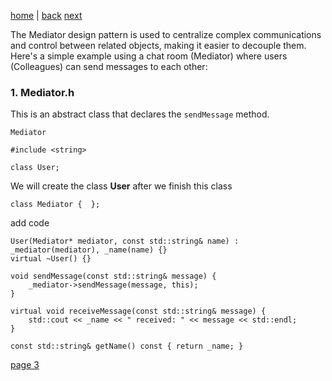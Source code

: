 [home](./page01.md) | [back](./page01.md) [next](./page03.md)


The Mediator design pattern is used to centralize complex communications and control between related objects, making it easier to decouple them. Here's a simple example using a chat room (Mediator) where users (Colleagues) can send messages to each other:

### 1. **Mediator.h**
This is an abstract class that declares the `sendMessage` method.

```
Mediator
```

```
#include <string>

class User;
```
We will create the class **User** after we finish this class
```
class Mediator {  };
```
add code
```
User(Mediator* mediator, const std::string& name) : _mediator(mediator), _name(name) {}
virtual ~User() {}

void sendMessage(const std::string& message) {
    _mediator->sendMessage(message, this);
}

virtual void receiveMessage(const std::string& message) {
    std::cout << _name << " received: " << message << std::endl;
}

const std::string& getName() const { return _name; }
```


[page 3](./page03.md)
